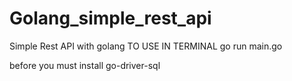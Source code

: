 # Golang_simple_rest_api
Simple Rest API with golang
TO USE IN TERMINAL
go run main.go 

before you must install go-driver-sql 
